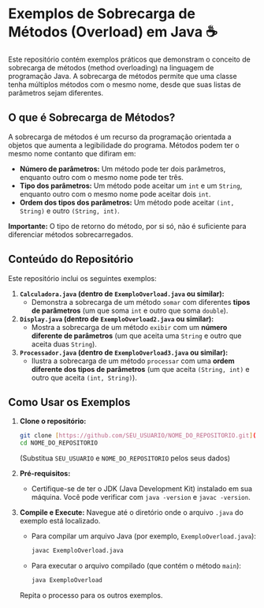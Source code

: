 # Exemplos de Sobrecarga de Métodos (Overload) em Java ☕

Este repositório contém exemplos práticos que demonstram o conceito de sobrecarga de métodos (method overloading) na linguagem de programação Java. A sobrecarga de métodos permite que uma classe tenha múltiplos métodos com o mesmo nome, desde que suas listas de parâmetros sejam diferentes.

## O que é Sobrecarga de Métodos?

A sobrecarga de métodos é um recurso da programação orientada a objetos que aumenta a legibilidade do programa. Métodos podem ter o mesmo nome contanto que difiram em:

* **Número de parâmetros:** Um método pode ter dois parâmetros, enquanto outro com o mesmo nome pode ter três.
* **Tipo dos parâmetros:** Um método pode aceitar um `int` e um `String`, enquanto outro com o mesmo nome pode aceitar dois `int`.
* **Ordem dos tipos dos parâmetros:** Um método pode aceitar `(int, String)` e outro `(String, int)`.

**Importante:** O tipo de retorno do método, por si só, não é suficiente para diferenciar métodos sobrecarregados.

## Conteúdo do Repositório

Este repositório inclui os seguintes exemplos:

1.  **`Calculadora.java` (dentro de `ExemploOverload.java` ou similar):**
    * Demonstra a sobrecarga de um método `somar` com diferentes **tipos de parâmetros** (um que soma `int` e outro que soma `double`).
2.  **`Display.java` (dentro de `ExemploOverload2.java` ou similar):**
    * Mostra a sobrecarga de um método `exibir` com um **número diferente de parâmetros** (um que aceita uma `String` e outro que aceita duas `String`).
3.  **`Processador.java` (dentro de `ExemploOverload3.java` ou similar):**
    * Ilustra a sobrecarga de um método `processar` com uma **ordem diferente dos tipos de parâmetros** (um que aceita `(String, int)` e outro que aceita `(int, String)`).

## Como Usar os Exemplos

1.  **Clone o repositório:**
    ```bash
    git clone [https://github.com/SEU_USUARIO/NOME_DO_REPOSITORIO.git](https://github.com/SEU_USUARIO/NOME_DO_REPOSITORIO.git)
    cd NOME_DO_REPOSITORIO
    ```
    (Substitua `SEU_USUARIO` e `NOME_DO_REPOSITORIO` pelos seus dados)

2.  **Pré-requisitos:**
    * Certifique-se de ter o JDK (Java Development Kit) instalado em sua máquina. Você pode verificar com `java -version` e `javac -version`.

3.  **Compile e Execute:**
    Navegue até o diretório onde o arquivo `.java` do exemplo está localizado.

    * Para compilar um arquivo Java (por exemplo, `ExemploOverload.java`):
        ```bash
        javac ExemploOverload.java
        ```
    * Para executar o arquivo compilado (que contém o método `main`):
        ```bash
        java ExemploOverload
        ```
    Repita o processo para os outros exemplos.

